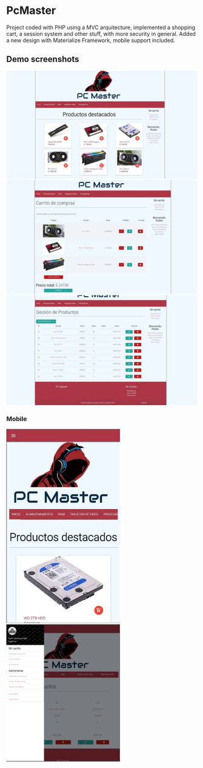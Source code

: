 # PcMaster
Project coded with PHP using a MVC arquitecture, implemented a shopping cart, a session system and other stuff, with more security in general.
Added a new design with Materialize Framework, mobile support included.

## Demo screenshots
<img src="assets/demo/demo1.jpg" alt="demo 1" width="600" />
<img src="assets/demo/demo2.jpg" alt="demo 1" width="600" />
<img src="assets/demo/demo3.jpg" alt="demo 1" width="600" />

### Mobile

<img src="assets/demo/mobile.jpg" alt="demo 1" width="300" />
<img src="assets/demo/mobile2.jpg" alt="demo 1" width="300" />
